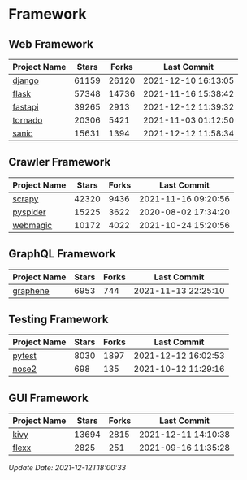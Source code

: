 # Framework

## Web Framework
| Project Name | Stars | Forks | Last Commit |
| ------------ | ----- | ----- | ----------- |
| [django](https://github.com/django/django) | 61159 | 26120 | 2021-12-10 16:13:05 |
| [flask](https://github.com/pallets/flask) | 57348 | 14736 | 2021-11-16 15:38:42 |
| [fastapi](https://github.com/tiangolo/fastapi) | 39265 | 2913 | 2021-12-12 11:39:32 |
| [tornado](https://github.com/tornadoweb/tornado) | 20306 | 5421 | 2021-11-03 01:12:50 |
| [sanic](https://github.com/sanic-org/sanic) | 15631 | 1394 | 2021-12-12 11:58:34 |

## Crawler Framework
| Project Name | Stars | Forks | Last Commit |
| ------------ | ----- | ----- | ----------- |
| [scrapy](https://github.com/scrapy/scrapy) | 42320 | 9436 | 2021-11-16 09:20:56 |
| [pyspider](https://github.com/binux/pyspider) | 15225 | 3622 | 2020-08-02 17:34:20 |
| [webmagic](https://github.com/code4craft/webmagic) | 10172 | 4022 | 2021-10-24 15:20:56 |

## GraphQL Framework
| Project Name | Stars | Forks | Last Commit |
| ------------ | ----- | ----- | ----------- |
| [graphene](https://github.com/graphql-python/graphene) | 6953 | 744 | 2021-11-13 22:25:10 |

## Testing Framework
| Project Name | Stars | Forks | Last Commit |
| ------------ | ----- | ----- | ----------- |
| [pytest](https://github.com/pytest-dev/pytest) | 8030 | 1897 | 2021-12-12 16:02:53 |
| [nose2](https://github.com/nose-devs/nose2) | 698 | 135 | 2021-10-12 11:29:16 |

## GUI Framework
| Project Name | Stars | Forks | Last Commit |
| ------------ | ----- | ----- | ----------- |
| [kivy](https://github.com/kivy/kivy) | 13694 | 2815 | 2021-12-11 14:10:38 |
| [flexx](https://github.com/flexxui/flexx) | 2825 | 251 | 2021-09-16 11:35:28 |

*Update Date: 2021-12-12T18:00:33*
